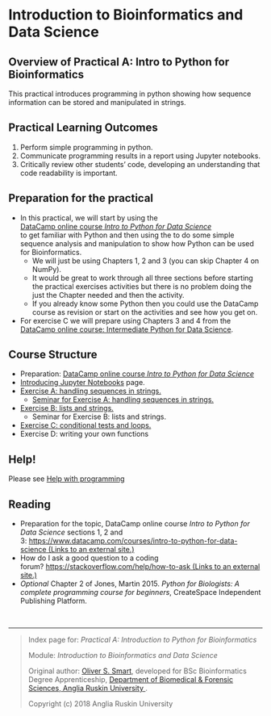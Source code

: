 # Introduction to Bioinformatics and Data Science
## Overview of Practical A: Intro to Python for Bioinformatics

<p>This practical introduces programming in python showing how sequence information can be stored and manipulated in strings.</p>
<h2>Practical Learning Outcomes</h2>
<ol>
<li>Perform simple programming in python.</li>
<li>Communicate programming results in a report using Jupyter notebooks.</li>
<li>Critically review other students&rsquo; code, developing an understanding that code readability is important.</li>
</ol>
<h2>Preparation for the practical</h2>
<ul>
<li>In this practical, we will start by using the<span>&nbsp;</span><br /><a href="https://www.datacamp.com/courses/intro-to-python-for-data-science" target="_parent">DataCamp online course<span>&nbsp;</span><em>Intro to Python for Data Science</em></a><span>&nbsp;<br /></span>to get familiar with Python and then using the to do some simple sequence analysis and manipulation to show how Python can be used for Bioinformatics.
<ul>
<li>We will just be using Chapters 1, 2 and 3 (you can skip Chapter 4 on NumPy).</li>
<li>It would be great to work through all three sections before starting the practical exercises activities but there is no problem doing the just the Chapter needed and then the activity.</li>
<li>If you already know some Python then you could use the DataCamp course as revision or start on the activities and see how you get on.</li>
</ul>
</li>
   
<li>For exercise C we will prepare using Chapters 3 and 4 from the
<a href="https://www.datacamp.com/courses/intermediate-python-for-data-science" target="_blank">DataCamp online course: Intermediate Python for Data Science</a>.</li>
</ul>
<h2>Course Structure</h2>
<ul>
<li>Preparation:&nbsp;<a href="https://www.datacamp.com/courses/intro-to-python-for-data-science" target="_parent">DataCamp online course<span>&nbsp;</span><em>Intro to Python for Data Science</em></a><span>&nbsp;</span></li>
<li><a href="https://github.com/ARU-Bioinformatics/ibdsA-intro">Introducing Jupyter Notebooks</a>&nbsp;page.</li>
<li><a href="https://github.com/ARU-Bioinformatics/ibdsA-ex-A">Exercise A: handling sequences in strings.</a>
<ul>
<li><a href="https://canvas.anglia.ac.uk/courses/1490/discussion_topics/35295" data-api-endpoint="https://canvas.anglia.ac.uk/api/v1/courses/1490/discussion_topics/35295" data-api-returntype="Discussion">Seminar for Exercise A: handling sequences in strings.</a></li>
</ul>
</li>
<li><a href="https://github.com/ARU-Bioinformatics/ibdsA-ex-B">Exercise B: lists and strings.</a>
  <ul>
  <li>Seminar for Exercise B: lists and strings.</li>
  </ul>
</li>
<li><a href="https://github.com/ARU-Bioinformatics/ibdsA-ex-C">Exercise C: conditional tests and loops.</a></li>
<li>Exercise D: writing your own functions</li>
</ul>
<h2>Help!</h2>
<p>Please see&nbsp;<a href="https://canvas.anglia.ac.uk/courses/1490/pages/help-with-programming" data-api-endpoint="https://canvas.anglia.ac.uk/api/v1/courses/1490/pages/help-with-programming" data-api-returntype="Page">Help with programming</a>&nbsp;</p>
<h2>Reading</h2>
<ul>
<li>Preparation for the topic, DataCamp online course<span>&nbsp;</span><em>Intro to Python for Data Science</em><span>&nbsp;</span>sections 1, 2 and 3:<span>&nbsp;</span><a class="external" href="https://www.datacamp.com/courses/intro-to-python-for-data-science" target="_blank" rel="noopener"><span>https://www.datacamp.com/courses/intro-to-python-for-data-science<span class="screenreader-only">&nbsp;(Links to an external site.)</span></span></a></li>
<li>How do I ask a good question to a coding forum?<span>&nbsp;</span><a class="external" href="https://stackoverflow.com/help/how-to-ask" target="_blank" rel="noopener"><span>https://stackoverflow.com/help/how-to-ask<span class="screenreader-only">&nbsp;(Links to an external site.)</span></span></a></li>
<li><em>Optional</em> Chapter 2 of Jones, Martin 2015.<span>&nbsp;</span><em>Python for Biologists: A complete programming course for beginners</em>, CreateSpace Independent Publishing Platform.</li>
</ul>
<p>&nbsp;</p>


-------------------------

> Index page for: 
> *Practical A: Introduction to Python for Bioinformatics*
>
> Module:
>  *Introduction to Bioinformatics and Data Science* 
>
> Original author: [Oliver S. Smart](https://www.linkedin.com/in/osmart/),
> developed for BSc Bioinformatics Degree Apprenticeship,
>  [Department of Biomedical & Forensic Sciences,
>  Anglia Ruskin University
>  ](https://www.anglia.ac.uk/science-and-technology/about/biomedical-and-forensic-science).
>
> Copyright (c) 2018 Anglia Ruskin University

